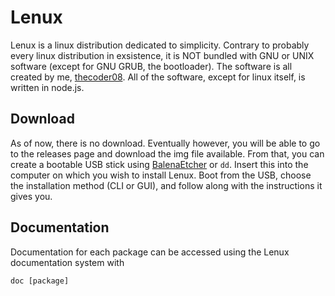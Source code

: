 # Lenux
Lenux is a linux distribution dedicated to simplicity. Contrary to probably every linux distribution in exsistence, it is NOT bundled with GNU or UNIX software (except for GNU GRUB, the bootloader). The software is all created by me, [thecoder08](https://github.com/thecoder08). All of the software, except for linux itself, is written in node.js.
## Download
As of now, there is no download. Eventually however, you will be able to go to the releases page and download the img file available. From that, you can create a bootable USB stick using [BalenaEtcher](https://balena.io/etcher) or `dd`. Insert this into the computer on which you wish to install Lenux. Boot from the USB, choose the installation method (CLI or GUI), and follow along with the instructions it gives you.
## Documentation
Documentation for each package can be accessed using the Lenux documentation system with
```
doc [package]
```
